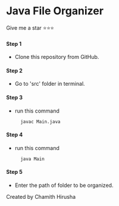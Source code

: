 # Java File Organizer
Give me a star ⭐⭐⭐

#### Step 1
+ Clone this repository from GitHub.
#### Step 2
+ Go to 'src' folder in terminal.
#### Step 3
+ run this command

        javac Main.java
#### Step 4
+ run this command
            
        java Main
#### Step 5
+ Enter the path of folder to be organized. 

Created by Chamith Hirusha